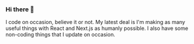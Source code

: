 ### Hi there 👋

I code on occasion, believe it or not. My latest deal is I'm making as many useful things with React and Next.js as humanly possible. I also have some non-coding things that I update on occasion.
